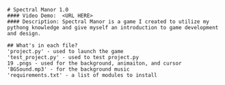     # Spectral Manor 1.0
    #### Video Demo:  <URL HERE>
    #### Description: Spectral Manor is a game I created to utilize my pythong knowledge and give myself an introduction to game development and design.

    ## What's in each file?
    'project.py' - used to launch the game
    'test_project.py' - used to test project.py
    19 .pngs - used for the background, animaiton, and cursor
    'BGSound.mp3' - for the background music
    'requirements.txt' - a list of modules to install